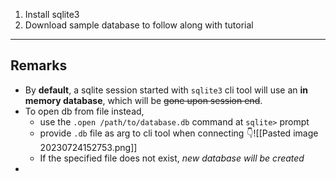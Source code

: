 1. Install sqlite3
2. Download sample database to follow along with tutorial
---

## Remarks
- By **default**, a sqlite session started with `sqlite3` cli tool will use an **in memory database**, which will be ~~gone upon session end~~.
- To open db from file instead,
	- use the `.open /path/to/database.db` command at `sqlite>` prompt
	- provide `.db` file as arg to cli tool when connecting 👇![[Pasted image 20230724152753.png]]
	- If the specified file does not exist, _new database will be created_
- 